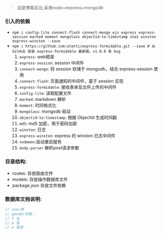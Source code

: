 > 这是博客后台,采用node+express+mongodb

### 引入的依赖

-   `npm i config-lite connect-flash connect-mongo ejs express express-session marked moment mongolass objectid-to-timestamp sha1 winston express-winston --save`
- `npm i https://github.com:utatti/express-formidable.git --save # 从 GitHub 安装 express-formidable 最新版，v1.0.0 有 bug`
  1. `express`: web框架
  2. `express-session`: session 中间件
  3. `connect-mongo`: 将 session 存储于 mongodb，结合 express-session 使用
  4. `connect-flash`: 页面通知的中间件，基于 session 实现
  5. `express-formidable`: 接收表单及文件上传的中间件
  6. `config-lite`: 读取配置文件
  7. `marked`: markdown 解析
  8. `moment`: 时间格式化
  9. `mongolass`: mongodb 驱动
  10. `objectid-to-timestamp`: 根据 ObjectId 生成时间戳
  11. `md5`: md5 加密，用于密码加密
  12. `winston`: 日志
  13. `express-winston`: express 的 winston 日志中间件
  14. `nodemon`:自动重启服务
  15. `body-parser` 解析post请求参数

### 目录结构:

- routes: 存放路由文件
- models: 存放操作数据库文件
- package.json 存放文件依赖

### 数据库文档说明:

```javascript
// user表
// gender字段 :
// f 女
// m 男
// x 保密
```

